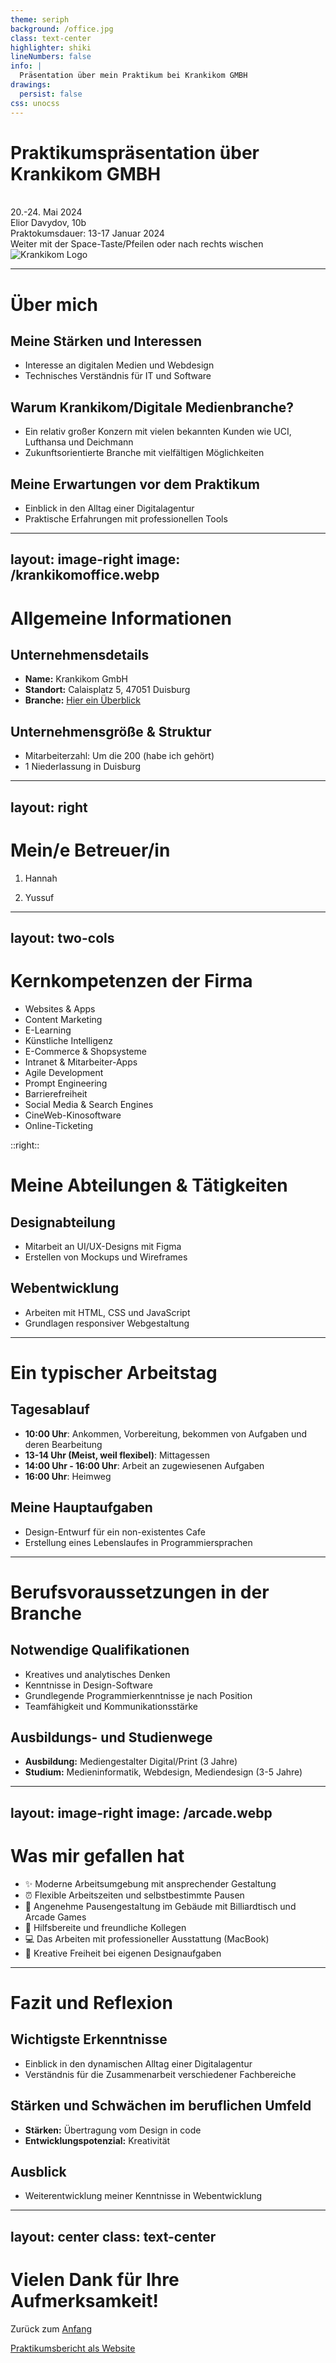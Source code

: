 ```yaml
---
theme: seriph
background: /office.jpg
class: text-center
highlighter: shiki
lineNumbers: false
info: |
  Präsentation über mein Praktikum bei Krankikom GMBH
drawings:
  persist: false
css: unocss
---
```


# Praktikumspräsentation über Krankikom GMBH
<br>
20.-24. Mai 2024

<div class="pt-6">
  <span class="text-xl">Elior Davydov, 10b</span><br>
  <span class="text-xl">Praktokumsdauer: 13-17 Januar 2024</span>
</div>

<div class="pt-12">
  <span @click="$slidev.nav.next" class="px-2 py-1 rounded cursor-pointer" hover="bg-white bg-opacity-10">
    Weiter mit der Space-Taste/Pfeilen oder nach rechts wischen <carbon:arrow-right class="inline"/>
  </span>
</div>

<div class="abs-br m-6 flex gap-2">
  <img src="/logokrankikom.webp" alt="Krankikom Logo" class="h-20" />
</div>

---

# Über mich

<v-clicks>

## Meine Stärken und Interessen
- Interesse an digitalen Medien und Webdesign
- Technisches Verständnis für IT und Software

## Warum Krankikom/Digitale Medienbranche?
- Ein relativ großer Konzern mit vielen bekannten Kunden wie UCI, Lufthansa und Deichmann
- Zukunftsorientierte Branche mit vielfältigen Möglichkeiten

## Meine Erwartungen vor dem Praktikum
- Einblick in den Alltag einer Digitalagentur
- Praktische Erfahrungen mit professionellen Tools

</v-clicks>

---
layout: image-right
image: /krankikomoffice.webp
---

# Allgemeine Informationen

<v-clicks>

## Unternehmensdetails
- **Name:** Krankikom GmbH
- **Standort:** Calaisplatz 5, 47051 Duisburg
- **Branche:** <a href="https://www.krankikom.de/services-und-loesungen">Hier ein Überblick</a>

## Unternehmensgröße & Struktur
- Mitarbeiterzahl: Um die 200 (habe ich gehört)
- 1 Niederlassung in Duisburg

</v-clicks>

---
layout: right
---

<v-clicks>

# Mein/e Betreuer/in

1. Hannah

2. Yussuf

</v-clicks>

---
layout: two-cols
---

# Kernkompetenzen der Firma

<v-clicks>

- Websites & Apps
- Content Marketing
- E-Learning
- Künstliche Intelligenz
- E-Commerce & Shopsysteme
- Intranet & Mitarbeiter-Apps
- Agile Development
- Prompt Engineering
- Barrierefreiheit
- Social Media & Search Engines
- CineWeb-Kinosoftware
- Online-Ticketing

</v-clicks>

::right::

# Meine Abteilungen & Tätigkeiten

<v-clicks>

## Designabteilung
- Mitarbeit an UI/UX-Designs mit Figma
- Erstellen von Mockups und Wireframes

## Webentwicklung
- Arbeiten mit HTML, CSS und JavaScript
- Grundlagen responsiver Webgestaltung

</v-clicks>

---

# Ein typischer Arbeitstag

<v-clicks>

## Tagesablauf
- **10:00 Uhr**: Ankommen, Vorbereitung, bekommen von Aufgaben und deren Bearbeitung
- **13-14 Uhr (Meist, weil flexibel)**: Mittagessen
- **14:00 Uhr - 16:00 Uhr**: Arbeit an zugewiesenen Aufgaben
- **16:00 Uhr**: Heimweg

## Meine Hauptaufgaben
- Design-Entwurf für ein non-existentes Cafe
- Erstellung eines Lebenslaufes in Programmiersprachen

</v-clicks>

---

# Berufsvoraussetzungen in der Branche

<v-clicks>

## Notwendige Qualifikationen
- Kreatives und analytisches Denken
- Kenntnisse in Design-Software
- Grundlegende Programmierkenntnisse je nach Position
- Teamfähigkeit und Kommunikationsstärke

## Ausbildungs- und Studienwege
- **Ausbildung:** Mediengestalter Digital/Print (3 Jahre)
- **Studium:** Medieninformatik, Webdesign, Mediendesign (3-5 Jahre)

</v-clicks>

---
layout: image-right
image: /arcade.webp
---

# Was mir gefallen hat

<div class="mt-10">

<v-clicks>

- ✨ Moderne Arbeitsumgebung mit ansprechender Gestaltung
- ⏰ Flexible Arbeitszeiten und selbstbestimmte Pausen
- 🏢 Angenehme Pausengestaltung im Gebäude mit Billiardtisch und Arcade Games
- 👥 Hilfsbereite und freundliche Kollegen
- 💻 Das Arbeiten mit professioneller Ausstattung (MacBook)
- 🎨 Kreative Freiheit bei eigenen Designaufgaben

</v-clicks>

</div>

---

# Fazit und Reflexion

<v-clicks>

## Wichtigste Erkenntnisse
- Einblick in den dynamischen Alltag einer Digitalagentur
- Verständnis für die Zusammenarbeit verschiedener Fachbereiche

## Stärken und Schwächen im beruflichen Umfeld
- **Stärken:** Übertragung vom Design in code
- **Entwicklungspotenzial:** Kreativität

## Ausblick
- Weiterentwicklung meiner Kenntnisse in Webentwicklung

</v-clicks>

---
layout: center
class: text-center
---

# Vielen Dank für Ihre Aufmerksamkeit!

<div class="mt-12">
  Zurück zum <a href="https://bericht-2025.vercel.app/1" target="_self">Anfang</a>

  <a href="https://krankikompraktikum.netlify.app">Praktikumsbericht als Website</a>

</div>
